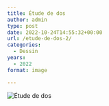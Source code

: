 ```yaml
---
title: Étude de dos
author: admin
type: post
date: 2022-10-24T14:55:32+00:00
url: /etude-de-dos-2/
categories:
  - Dessin
years:
  - 2022
format: image

---
```

![Étude de dos](./img_0248.jpg)
